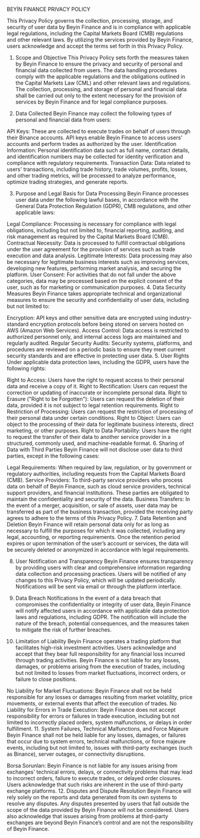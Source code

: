 BEYİN FINANCE PRIVACY POLICY

This Privacy Policy governs the collection, processing, storage, and security of user data by Beyin Finance and is in compliance with applicable legal regulations, including the Capital Markets Board (CMB) regulations and other relevant laws. By utilizing the services provided by Beyin Finance, users acknowledge and accept the terms set forth in this Privacy Policy.

1. Scope and Objective
This Privacy Policy sets forth the measures taken by Beyin Finance to ensure the privacy and security of personal and financial data collected from users. The data handling procedures comply with the applicable regulations and the obligations outlined in the Capital Markets Law (CML) and other relevant laws and regulations. The collection, processing, and storage of personal and financial data shall be carried out only to the extent necessary for the provision of services by Beyin Finance and for legal compliance purposes.

2. Data Collected
Beyin Finance may collect the following types of personal and financial data from users:

  API Keys: These are collected to execute trades on behalf of users through their Binance accounts. API keys enable Beyin Finance to access users' accounts and perform trades as authorized by the user.
  Identification Information: Personal identification data such as full name, contact details, and identification numbers may be collected for identity verification and compliance with regulatory requirements.
  Transaction Data: Data related to users' transactions, including trade history, trade volumes, profits, losses, and other trading metrics, will be processed to analyze performance, optimize trading strategies, and generate reports.

3. Purpose and Legal Basis for Data Processing
Beyin Finance processes user data under the following lawful bases, in accordance with the General Data Protection Regulation (GDPR), CMB regulations, and other applicable laws:

  Legal Compliance: Processing is necessary for compliance with legal obligations, including but not limited to, financial reporting, auditing, and risk management as required by the Capital Markets Board (CMB).
  Contractual Necessity: Data is processed to fulfill contractual obligations under the user agreement for the provision of services such as trade execution and data analysis.
  Legitimate Interests: Data processing may also be necessary for legitimate business interests such as improving services, developing new features, performing market analysis, and securing the platform.
  User Consent: For activities that do not fall under the above categories, data may be processed based on the explicit consent of the user, such as for marketing or communication purposes.
4. Data Security Measures
Beyin Finance takes appropriate technical and organizational measures to ensure the security and confidentiality of user data, including but not limited to:

  Encryption: API keys and other sensitive data are encrypted using industry-standard encryption protocols before being stored on servers hosted on AWS (Amazon Web Services).
  Access Control: Data access is restricted to authorized personnel only, and internal access logs are maintained and regularly audited.
  Regular Security Audits: Security systems, platforms, and procedures are reviewed on a periodic basis to ensure they meet current security standards and are effective in protecting user data.
5. User Rights
Under applicable data protection laws, including the GDPR, users have the following rights:

  Right to Access: Users have the right to request access to their personal data and receive a copy of it.
  Right to Rectification: Users can request the correction or updating of inaccurate or incomplete personal data.
  Right to Erasure ("Right to be Forgotten"): Users can request the deletion of their data, provided it is not subject to legal retention requirements.
  Right to Restriction of Processing: Users can request the restriction of processing of their personal data under certain conditions.
  Right to Object: Users can object to the processing of their data for legitimate business interests, direct marketing, or other purposes.
  Right to Data Portability: Users have the right to request the transfer of their data to another service provider in a structured, commonly used, and machine-readable format.
6. Sharing of Data with Third Parties
Beyin Finance will not disclose user data to third parties, except in the following cases:

  Legal Requirements: When required by law, regulation, or by government or regulatory authorities, including requests from the Capital Markets Board (CMB).
  Service Providers: To third-party service providers who process data on behalf of Beyin Finance, such as cloud service providers, technical support providers, and financial institutions. These parties are obligated to maintain the confidentiality and security of the data.
  Business Transfers: In the event of a merger, acquisition, or sale of assets, user data may be transferred as part of the business transaction, provided the receiving party agrees to adhere to the terms of this Privacy Policy.
7. Data Retention and Deletion
Beyin Finance will retain personal data only for as long as necessary to fulfill the purposes for which it was collected, including any legal, accounting, or reporting requirements. Once the retention period expires or upon termination of the user’s account or services, the data will be securely deleted or anonymized in accordance with legal requirements.

8. User Notification and Transparency
Beyin Finance ensures transparency by providing users with clear and comprehensive information regarding data collection and processing practices. Users will be notified of any changes to this Privacy Policy, which will be updated periodically. Notifications will be sent via email or through the platform interface.

9. Data Breach Notifications
In the event of a data breach that compromises the confidentiality or integrity of user data, Beyin Finance will notify affected users in accordance with applicable data protection laws and regulations, including GDPR. The notification will include the nature of the breach, potential consequences, and the measures taken to mitigate the risk of further breaches.

10. Limitation of Liability
Beyin Finance operates a trading platform that facilitates high-risk investment activities. Users acknowledge and accept that they bear full responsibility for any financial loss incurred through trading activities. Beyin Finance is not liable for any losses, damages, or problems arising from the execution of trades, including but not limited to losses from market fluctuations, incorrect orders, or failure to close positions.

  No Liability for Market Fluctuations: Beyin Finance shall not be held responsible for any losses or damages resulting from market volatility, price movements, or external events that affect the execution of trades.
  No Liability for Errors in Trade Execution: Beyin Finance does not accept responsibility for errors or failures in trade execution, including but not limited to incorrectly placed orders, system malfunctions, or delays in order fulfillment.
11. System Failures, Technical Malfunctions, and Force Majeure
Beyin Finance shall not be held liable for any losses, damages, or failures that occur due to system errors, technical malfunctions, or force majeure events, including but not limited to, issues with third-party exchanges (such as Binance), server outages, or connectivity disruptions.

  Borsa Sorunları: Beyin Finance is not liable for any issues arising from exchanges' technical errors, delays, or connectivity problems that may lead to incorrect orders, failure to execute trades, or delayed order closures. Users acknowledge that such risks are inherent in the use of third-party exchange platforms.
12. Disputes and Dispute Resolution
Beyin Finance will rely solely on the reports and data generated from its own systems to resolve any disputes. Any disputes presented by users that fall outside the scope of the data provided by Beyin Finance will not be considered. Users also acknowledge that issues arising from problems at third-party exchanges are beyond Beyin Finance’s control and are not the responsibility of Beyin Finance.
